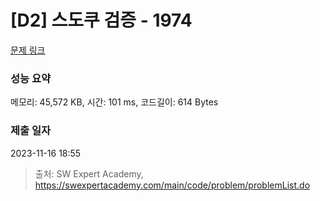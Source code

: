 # [D2] 스도쿠 검증 - 1974 

[문제 링크](https://swexpertacademy.com/main/code/problem/problemDetail.do?contestProbId=AV5Psz16AYEDFAUq) 

### 성능 요약

메모리: 45,572 KB, 시간: 101 ms, 코드길이: 614 Bytes

### 제출 일자

2023-11-16 18:55



> 출처: SW Expert Academy, https://swexpertacademy.com/main/code/problem/problemList.do